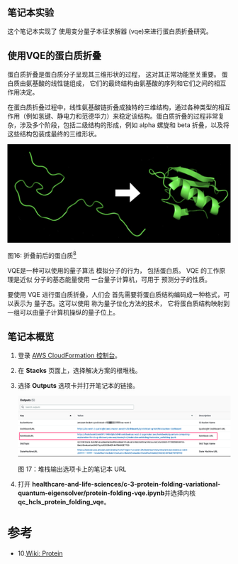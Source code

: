 ## 笔记本实验

这个笔记本实现了
使用变分量子本征求解器 (vqe)来进行蛋白质折叠研究。

## 使用VQE的蛋白质折叠

蛋白质折叠是蛋白质分子呈现其三维形状的过程，
这对其正常功能至关重要。
蛋白质由氨基酸的线性链组成，
它们的最终结构由氨基酸的序列和它们之间的相互作用决定。

在蛋白质折叠过程中，线性氨基酸链折叠成独特的三维结构，通过各种类型的相互作用（例如氢键、静电力和范德华力）来稳定该结构。蛋白质折叠的过程非常复杂，涉及多个阶段，包括二级结构的形成，例如 alpha 螺旋和 beta 折叠，以及将这些结构包装成最终的三维形状。

![Protein](../../images/protein-folding.png)

图16: 折叠前后的蛋白质[<sup>8</sup>](#wiki-protein)

VQE是一种可以使用的量子算法
模拟分子的行为，
包括蛋白质。 VQE 的工作原理是近似
分子的基态能量使用
一台量子计算机，可用于
预测分子的性质。

要使用 VQE 进行蛋白质折叠，人们会
首先需要将蛋白质结构编码成一种格式，可以表示为
量子态。这可以使用
称为量子位化方法的技术，
它将蛋白质结构映射到一组可以由量子计算机操纵的量子位上。

## 笔记本概览

1. 登录 [AWS CloudFormation 控制台](https://console.aws.amazon.com/cloudformation/home?)。
2. 在 **Stacks** 页面上，选择解决方案的根堆栈。
3. 选择 **Outputs** 选项卡并打开笔记本的链接。

    ![部署输出](../../images/deploy_output_notebook.png)

    图 17：堆栈输出选项卡上的笔记本 URL

4. 打开
**healthcare-and-life-sciences/c-3-protein-folding-variational-quantum-eigensolver/protein-folding-vqe.ipynb**并选择内核
**qc_hcls_protein_folding_vqe**。

# 参考
<div id='wiki-protein'></div>

- 10.[Wiki: Protein](https://en.wikipedia.org/wiki/Protein_folding)
